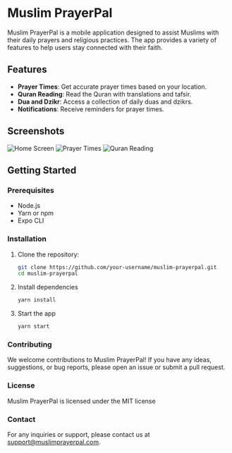 # Muslim PrayerPal

Muslim PrayerPal is a mobile application designed to assist Muslims with their daily prayers and religious practices. The app provides a variety of features to help users stay connected with their faith.

## Features

- **Prayer Times**: Get accurate prayer times based on your location.
- **Quran Reading**: Read the Quran with translations and tafsir.
- **Dua and Dzikr**: Access a collection of daily duas and dzikrs.
- **Notifications**: Receive reminders for prayer times.

## Screenshots

![Home Screen](screenshots/home.png)
![Prayer Times](screenshots/prayer_times.png)
![Quran Reading](screenshots/quran_reading.png)

## Getting Started

### Prerequisites

- Node.js
- Yarn or npm
- Expo CLI

### Installation

1. Clone the repository:

   ```bash
   git clone https://github.com/your-username/muslim-prayerpal.git
   cd muslim-prayerpal
   ```

2. Install dependencies

   ```bash
   yarn install
   ```

3. Start the app

   ```bash
   yarn start
   ```

### Contributing

We welcome contributions to Muslim PrayerPal! If you have any ideas, suggestions, or bug reports, please open an issue or submit a pull request.

### License

Muslim PrayerPal is licensed under the MIT license

### Contact

For any inquiries or support, please contact us at support@muslimprayerpal.com.
